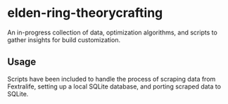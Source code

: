 # elden-ring-theorycrafting
An in-progress collection of data, optimization algorithms, and scripts to gather insights for build customization.

## Usage
Scripts have been included to handle the process of scraping data from Fextralife, setting up a local SQLite database, and porting scraped data to SQLite.  
